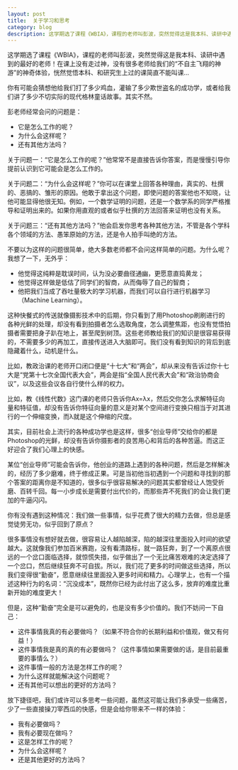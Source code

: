 ```yaml
---
layout: post
title:  关于学习和思考
category: blog
description: 这学期选了课程《WBIA》，课程的老师叫彭波，突然觉得这是我本科、读研中遇到的最好的老师！在课上没有走过神，没有很多老师给我们的“不自主飞翔的神游”的神奇体验，恍然觉悟本科、和研究生上过的课简直不能叫课...
---
```


这学期选了课程《WBIA》，课程的老师叫彭波，突然觉得这是我本科、读研中遇到的最好的老师！在课上没有走过神，没有很多老师给我们的“不自主飞翔的神游”的神奇体验，恍然觉悟本科、和研究生上过的课简直不能叫课...

你有可能会猜想他给我们打了多少鸡血，灌输了多少欺世盗名的成功学，或者给我们讲了多少不切实际的现代格林童话故事。其实不然。

彭老师经常会问的问题是：

- 它是怎么工作的呢？
- 为什么会这样呢？
- 还有其他方法吗？

关于问题一：“它是怎么工作的呢？”他常常不是直接告诉你答案，而是慢慢引导你提前认识到它可能会是怎么工作的。

关于问题二：“为什么会这样呢？”你可以在课堂上回答各种理由，真实的、杜撰的、恶搞的、雏形的原因。他敢于拿出这个问题，即使问题的答案他也不知晓，让他可能显得他很无知。例如，一个数学证明的问题，还是一个数学系的同学严格推导和证明出来的。如果你用直观的或者似乎杜撰的方法回答来证明也没有关系。

关于问题三：“还有其他方法吗？”他会启发你思考各种其他方法，不管是各个学科各个领域的方法、愚笨原始的方法，还是令人拍手叫绝的方法。

不要以为这样的问题很简单，绝大多数老师都不会问这样简单的问题。为什么呢？我想了一下，无外乎：

- 他觉得这纯粹是耽误时间，认为没必要曲径通幽，更愿意直捣黄龙；
- 他觉得这样做是低估了同学们的智商，从而侮辱了自己的智商；
- 他把我们当成了吞吐量极大的学习机器，而我们可以自行进行机器学习（Machine Learning）。

这种快餐式的传送就像摄影技术中的后期，你只看到了用Photoshop刷刷进行的各种光鲜的处理，却没有看到拍摄者怎么选取角度，怎么调整焦距，也没有觉悟拍摄者需要把身子趴在地上，甚至爬到树顶。这些老师教给我们的知识是很容易获得的，不需要多少的再加工，直接传送进入大脑即可。我们没有看到知识的背后到底隐藏着什么，动机是什么。

比如，教政治课的老师开口闭口便是“十七大”和“两会”，却从来没有告诉过你十七大是“党第十七次全国代表大会”，两会是指“全国人民代表大会”和“政治协商会议”，以及这些会议各自行使什么样的权力。

比如，教《线性代数》这门课的老师只告诉你Ax=λx，然后交你怎么求解特征向量和特征值，却没有告诉你特征向量的意义是对某个空间进行变换只相当于对其进行的一个伸缩变换，而λ就是这个伸缩的尺度。

其实，目前社会上流行的各种成功学也是这样，很多“创业导师”交给你的都是Photoshop的光鲜，却没有告诉你摄影者的良苦用心和背后的各种苦逼。而这正好迎合了我们心理上的快感。

某位“创业导师”可能会告诉你，他创业的道路上遇到的各种问题，然后是怎样解决的，经历了多少磨难，终于修成正果。可是当初他当初遇到一个问题和寻找到的那个答案的距离你是不知道的，很多似乎很容易解决的问题其实都曾经让人饱受折磨、百转千回。每一小步成长是需要付出代价的，而那些弄不死我们的会让我们更加的牛逼闪闪。

你有没有遇到这种情况：我们做一些事情，似乎花费了很大的精力去做，但总是感觉徒劳无功，似乎回到了原点？

很多事情没有想好就去做，很容易让人越陷越深，陷的越深往里面投入时间的欲望越大。这就像我们参加百米赛跑，没有看清路标，就一路狂奔，到了一个离原点很远的一个岔口面临选择，就惊慌失措，似乎做出了一个无比痛苦艰难的决定选择了一个岔口，然后继续狂奔不可自拔。所以，我们花了更多的时间做这些选择，所以我们变得很“勤奋”，愿意继续往里面投入更多时间和精力。心理学上，也有一个描述这种行为的名词：“沉没成本”，既然你已经为此付出了这么多，放弃的难度比重新开始的难度更大！

但是，这种“勤奋”完全是可以避免的，也是没有多少价值的。我们不妨问一下自己：

- 这件事情我真的有必要做吗？（如果不符合你的长期利益和价值观，做又有何益！）
- 这件事情我是真的真的有必要做吗？（这件事情如果需要做的话，是目前最重要的事情么？）
- 这件事情一般的方法是怎样工作的呢？
- 为什么这样就能解决这个问题呢？
- 还有其他可以想出的更好的方法吗？

放下捷径吧，我们或许可以多思考一些问题，虽然这可能让我们多承受一些痛苦，少了一些直接操刀宰西瓜的快感，但是会给你带来不一样的体验：

- 我有必要做吗？
- 我有必要现在做吗？
- 这是怎样工作的呢？
- 为什么会这样呢？
- 还是其他更好的方法吗？